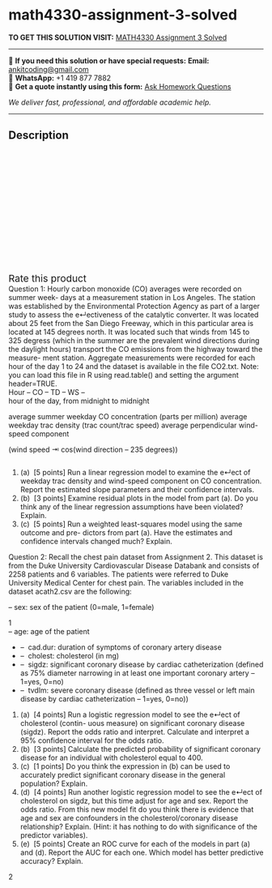 # math4330-assignment-3-solved
**TO GET THIS SOLUTION VISIT:** [MATH4330 Assignment 3 Solved](https://www.ankitcodinghub.com/product/math4330-assignment-3-solved/)


---

📩 **If you need this solution or have special requests:** **Email:** ankitcoding@gmail.com  
📱 **WhatsApp:** +1 419 877 7882  
📄 **Get a quote instantly using this form:** [Ask Homework Questions](https://www.ankitcodinghub.com/services/ask-homework-questions/)

*We deliver fast, professional, and affordable academic help.*

---

<h2>Description</h2>



<div class="kk-star-ratings kksr-auto kksr-align-center kksr-valign-top" data-payload="{&quot;align&quot;:&quot;center&quot;,&quot;id&quot;:&quot;101592&quot;,&quot;slug&quot;:&quot;default&quot;,&quot;valign&quot;:&quot;top&quot;,&quot;ignore&quot;:&quot;&quot;,&quot;reference&quot;:&quot;auto&quot;,&quot;class&quot;:&quot;&quot;,&quot;count&quot;:&quot;0&quot;,&quot;legendonly&quot;:&quot;&quot;,&quot;readonly&quot;:&quot;&quot;,&quot;score&quot;:&quot;0&quot;,&quot;starsonly&quot;:&quot;&quot;,&quot;best&quot;:&quot;5&quot;,&quot;gap&quot;:&quot;4&quot;,&quot;greet&quot;:&quot;Rate this product&quot;,&quot;legend&quot;:&quot;0\/5 - (0 votes)&quot;,&quot;size&quot;:&quot;24&quot;,&quot;title&quot;:&quot;MATH4330 Assignment 3 Solved&quot;,&quot;width&quot;:&quot;0&quot;,&quot;_legend&quot;:&quot;{score}\/{best} - ({count} {votes})&quot;,&quot;font_factor&quot;:&quot;1.25&quot;}">

<div class="kksr-stars">

<div class="kksr-stars-inactive">
            <div class="kksr-star" data-star="1" style="padding-right: 4px">


<div class="kksr-icon" style="width: 24px; height: 24px;"></div>
        </div>
            <div class="kksr-star" data-star="2" style="padding-right: 4px">


<div class="kksr-icon" style="width: 24px; height: 24px;"></div>
        </div>
            <div class="kksr-star" data-star="3" style="padding-right: 4px">


<div class="kksr-icon" style="width: 24px; height: 24px;"></div>
        </div>
            <div class="kksr-star" data-star="4" style="padding-right: 4px">


<div class="kksr-icon" style="width: 24px; height: 24px;"></div>
        </div>
            <div class="kksr-star" data-star="5" style="padding-right: 4px">


<div class="kksr-icon" style="width: 24px; height: 24px;"></div>
        </div>
    </div>

<div class="kksr-stars-active" style="width: 0px;">
            <div class="kksr-star" style="padding-right: 4px">


<div class="kksr-icon" style="width: 24px; height: 24px;"></div>
        </div>
            <div class="kksr-star" style="padding-right: 4px">


<div class="kksr-icon" style="width: 24px; height: 24px;"></div>
        </div>
            <div class="kksr-star" style="padding-right: 4px">


<div class="kksr-icon" style="width: 24px; height: 24px;"></div>
        </div>
            <div class="kksr-star" style="padding-right: 4px">


<div class="kksr-icon" style="width: 24px; height: 24px;"></div>
        </div>
            <div class="kksr-star" style="padding-right: 4px">


<div class="kksr-icon" style="width: 24px; height: 24px;"></div>
        </div>
    </div>
</div>


<div class="kksr-legend" style="font-size: 19.2px;">
            <span class="kksr-muted">Rate this product</span>
    </div>
    </div>
<div class="page" title="Page 1">
<div class="layoutArea">
<div class="column">
Question 1: Hourly carbon monoxide (CO) averages were recorded on summer week- days at a measurement station in Los Angeles. The station was established by the Environmental Protection Agency as part of a larger study to assess the e↵ectiveness of the catalytic converter. It was located about 25 feet from the San Diego Freeway, which in this particular area is located at 145 degrees north. It was located such that winds from 145 to 325 degress (which in the summer are the prevalent wind directions during the daylight hours) transport the CO emissions from the highway toward the measure- ment station. Aggregate measurements were recorded for each hour of the day 1 to 24 and the dataset is available in the file CO2.txt. Note: you can load this file in R using read.table() and setting the argument header=TRUE.

</div>
</div>
<div class="layoutArea">
<div class="column">
Hour – CO – TD – WS –

</div>
<div class="column">
hour of the day, from midnight to midnight

average summer weekday CO concentration (parts per million) average weekday trac density (trac count/trac speed) average perpendicular wind-speed component

(wind speed ⇥ cos(wind direction – 235 degrees))

</div>
</div>
<div class="layoutArea">
<div class="column">
<ol>
<li>(a) &nbsp;[5 points] Run a linear regression model to examine the e↵ect of weekday trac density and wind-speed component on CO concentration. Report the estimated slope parameters and their confidence intervals.</li>
<li>(b) &nbsp;[3 points] Examine residual plots in the model from part (a). Do you think any of the linear regression assumptions have been violated? Explain.</li>
<li>(c) &nbsp;[5 points] Run a weighted least-squares model using the same outcome and pre- dictors from part (a). Have the estimates and confidence intervals changed much? Explain.</li>
</ol>
Question 2: Recall the chest pain dataset from Assignment 2. This dataset is from the Duke University Cardiovascular Disease Databank and consists of 2258 patients and 6 variables. The patients were referred to Duke University Medical Center for chest pain. The variables included in the dataset acath2.csv are the following:

– sex: sex of the patient (0=male, 1=female)

</div>
</div>
<div class="layoutArea">
<div class="column">
1

</div>
</div>
</div>
<div class="page" title="Page 2">
<div class="layoutArea">
<div class="column">
– age: age of the patient

</div>
</div>
<div class="layoutArea">
<div class="column">
<ul>
<li>– &nbsp;cad.dur: duration of symptoms of coronary artery disease</li>
<li>– &nbsp;cholest: cholesterol (in mg)</li>
<li>– &nbsp;sigdz: significant coronary disease by cardiac catheterization (defined as 75% diameter narrowing in at least one important coronary artery – 1=yes, 0=no)</li>
<li>– &nbsp;tvdlm: severe coronary disease (defined as three vessel or left main disease by cardiac catheterization – 1=yes, 0=no))</li>
</ul>
<ol>
<li>(a) &nbsp;[4 points] Run a logistic regression model to see the e↵ect of cholesterol (contin- uous measure) on significant coronary disease (sigdz). Report the odds ratio and interpret. Calculate and interpret a 95% confidence interval for the odds ratio.</li>
<li>(b) &nbsp;[3 points] Calculate the predicted probability of significant coronary disease for an individual with cholesterol equal to 400.</li>
<li>(c) &nbsp;[1 points] Do you think the expression in (b) can be used to accurately predict significant coronary disease in the general population? Explain.</li>
<li>(d) &nbsp;[4 points] Run another logistic regression model to see the e↵ect of cholesterol on sigdz, but this time adjust for age and sex. Report the odds ratio. From this new model fit do you think there is evidence that age and sex are confounders in the cholesterol/coronary disease relationship? Explain. (Hint: it has nothing to do with significance of the predictor variables).</li>
<li>(e) &nbsp;[5 points] Create an ROC curve for each of the models in part (a) and (d). Report the AUC for each one. Which model has better predictive accuracy? Explain.</li>
</ol>
</div>
</div>
<div class="layoutArea">
<div class="column">
2

</div>
</div>
</div>
